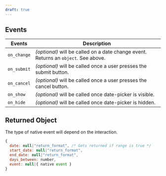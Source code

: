 ```yaml
---
draft: true
---
```


## Events

| Events      | Description                                                                         |
| ----------- | ----------------------------------------------------------------------------------- |
| `on_change` | _(optional)_ will be called on a date change event. Returns an `object`. See above. |
| `on_submit` | _(optional)_ will be called once a user presses the submit button.                  |
| `on_cancel` | _(optional)_ will be called once a user presses the cancel button.                  |
| `on_show`   | _(optional)_ will be called once date-picker is visible.                            |
| `on_hide`   | _(optional)_ will be called once date-picker is hidden.                             |

## Returned Object

The type of native event will depend on the interaction.

```js
{
  date: null|"return_format", /* Gets returned if range is true */
  start_date: null|"return_format",
  end_date: null|"return_format",
  days_between: number,
  event: null|{ native event }
}
```
